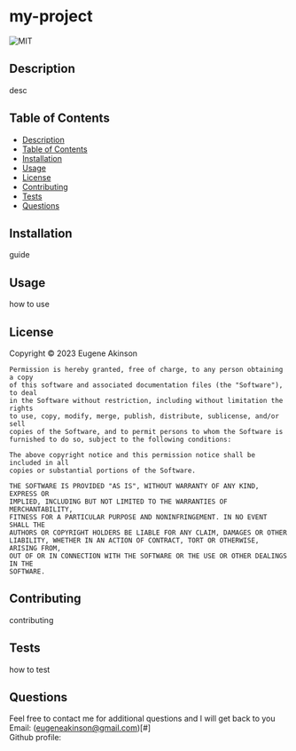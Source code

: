 # my-project
  ![MIT](https://img.shields.io/github/license/Eugieno/my-readme-maker) 
  
  
  ## Description
  desc
  
  ## Table of Contents
  * [Description](#description)
  * [Table of Contents](#table-of-contents)
  * [Installation](#installation)
  * [Usage](#usage)
  * [License](#license)
  * [Contributing](#contributing)
  * [Tests](#tests)
  * [Questions](#questions)
  
  
  ## Installation
  guide
  
  ## Usage
  how to use
  
  ## License
  Copyright &copy; 2023 Eugene Akinson
  
    Permission is hereby granted, free of charge, to any person obtaining a copy
    of this software and associated documentation files (the "Software"), to deal
    in the Software without restriction, including without limitation the rights
    to use, copy, modify, merge, publish, distribute, sublicense, and/or sell
    copies of the Software, and to permit persons to whom the Software is
    furnished to do so, subject to the following conditions:

    The above copyright notice and this permission notice shall be included in all
    copies or substantial portions of the Software.

    THE SOFTWARE IS PROVIDED "AS IS", WITHOUT WARRANTY OF ANY KIND, EXPRESS OR
    IMPLIED, INCLUDING BUT NOT LIMITED TO THE WARRANTIES OF MERCHANTABILITY,
    FITNESS FOR A PARTICULAR PURPOSE AND NONINFRINGEMENT. IN NO EVENT SHALL THE
    AUTHORS OR COPYRIGHT HOLDERS BE LIABLE FOR ANY CLAIM, DAMAGES OR OTHER
    LIABILITY, WHETHER IN AN ACTION OF CONTRACT, TORT OR OTHERWISE, ARISING FROM,
    OUT OF OR IN CONNECTION WITH THE SOFTWARE OR THE USE OR OTHER DEALINGS IN THE
    SOFTWARE.
  
  ## Contributing
  contributing 
  
  ## Tests
  how to test
  
  ## Questions
  Feel free to contact me for additional questions and I will get back to you  
  Email: (eugeneakinson@gmail.com)[#]  
  Github profile: [](https://github.com/)
